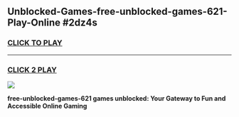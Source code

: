 
## Unblocked-Games-free-unblocked-games-621-Play-Online #2dz4s
<h3>
<a href="https://news.freeplayer.one?title=free-unblocked-games-621&ref=3">CLICK TO PLAY</a></h3>
<hr>

<h3>
<a href="https://news.freeplayer.one?title=free-unblocked-games-621&ref=3">CLICK 2 PLAY</a>
  
</h3>

<a href="https://news.freeplayer.one?title=free-unblocked-games-621&ref=3"><img src="https://clearcache.store/games.png"></a>


**free-unblocked-games-621 games unblocked: Your Gateway to Fun and Accessible Online Gaming**

